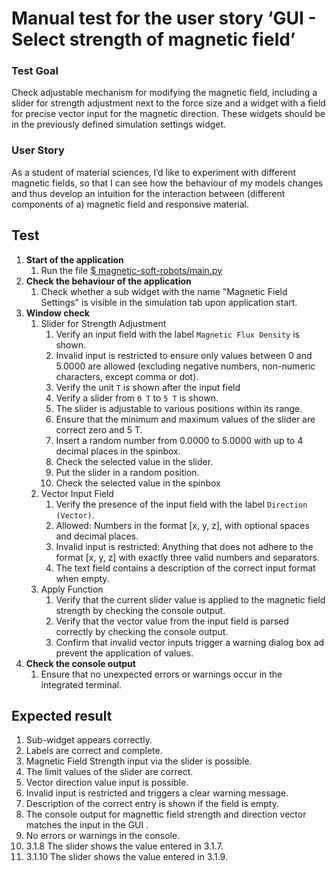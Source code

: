 # Manual test for the user story ‘GUI - Select strength of magnetic field’

### Test Goal

Check adjustable mechanism for modifying the magnetic field, including a slider for strength adjustment next to the force size and a widget with a field for precise vector input for the magnetic direction. These widgets should be in the previously defined simulation settings widget.

### User Story

As a student of material sciences, I’d like to experiment with different magnetic fields, so that I can see how the behaviour of my models changes and thus develop an intuition for the interaction between (different components of a) magnetic field and responsive material.

## Test

1. **Start of the application**
    1. Run the file [$ magnetic-soft-robots/main.py](../../../main.py)
2. **Check the behaviour of the application**
    1. Check whether a sub widget with the name "Magnetic Field Settings" is visible in the simulation tab upon application start.
3. **Window check**
    1. Slider for Strength Adjustment
        1. Verify an input field with the label `Magnetic Flux Density` is shown.
        2. Invalid input is restricted to ensure only values between 0 and 5.0000 are allowed (excluding negative numbers, non-numeric characters, except comma or dot).
        3. Verify the unit `T` is shown after the input field
        4. Verify a slider from `0 T` to `5 T` is shown.
        5. The slider is adjustable to various positions within its range.
        6. Ensure that the minimum and maximum values of the slider are correct zero and 5 T.
        7. Insert a random number from 0.0000 to 5.0000 with up to 4 decimal places in the spinbox.
        8. Check the selected value in the slider.
        9. Put the slider in a random position.
        10. Check the selected value in the spinbox
    2. Vector Input Field
        1. Verify the presence of the input field with the label `Direction (Vector)`.
        2. Allowed: Numbers in the format [x, y, z], with optional spaces and decimal places.
        3. Invalid input is restricted: Anything that does not adhere to the format [x, y, z] with exactly three valid numbers and separators.
        4. The text field contains a description of the correct input format when empty. 
    3. Apply Function
        1. Verify that the current slider value is applied to the magnetic field strength by checking the console output.
        2. Verify that the vector value from the input field is parsed correctly by checking the console output.
        3. Confirm that invalid vector inputs trigger a warning dialog box ad prevent the application of values.
4. **Check the console output**
    1. Ensure that no unexpected errors or warnings occur in the integrated terminal.

## Expected result

1. Sub-widget appears correctly.
2. Labels are correct and complete.
3. Magnetic Field Strength input via the slider is possible.
4. The limit values of the slider are correct.
5. Vector direction value input is possible.
6. Invalid input is restricted and triggers a clear warning message.
7. Description of the correct entry is shown if the field is empty.
8. The console output for magnettic field strength and direction vector matches the input in the GUI .
9. No errors or warnings in the console.
10. 3.1.8 The slider shows the value entered in 3.1.7.
11. 3.1.10 The slider shows the value entered in 3.1.9.
